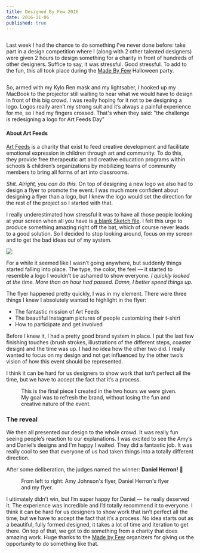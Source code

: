 ```yaml
---
title: Designed By Few 2016
date: 2016-11-06
published: true
---
```


<figure class="figure--flush">
  <img src="/assets/articles/designed-by-few-2016/dxf.png" alt="">
</figure>

Last week I had the chance to do something I’ve never done before: take part in a design competition where I (along with 2 other talented designers) were given 2 hours to design something for a charity in front of hundreds of other designers. Suffice to say, it was stressful. Good stressful. To add to the fun, this all took place during the [Made By Few][mxf] Halloween party.

<figure class="figure--right">
  <img src="/assets/articles/designed-by-few-2016/photo-booth.png" alt="">
</figure>

So, armed with my Kylo Ren mask and my lightsaber, I hooked up my MacBook to the projector still waiting to hear what we would have to design in front of this big crowd. I was really hoping for it not to be designing a logo. Logos really aren’t my strong suit and it’s always a painful experience for me, so I had my fingers crossed. That's when they said: "the challenge is redesigning a logo for Art Feeds Day"

<aside class="figure--left">
  <h4>About Art Feeds</h4>
  <p><a href="http://artfeeds.org">​Art Feeds</a> is a charity that exist to feed creative development and facilitate emotional expression in children through art and community. To do this, they provide free therapeutic art and creative education programs within schools &amp; children’s organizations by mobilizing teams of community members to bring all forms of art into classrooms.</p>
</aside>

*Shit. Alright, you can do this.* On top of designing a new logo we also had to design a flyer to promote the event. I was much more confident about designing a flyer than a logo, but I knew the logo would set the direction for the rest of the project so I started with that.

I really underestimated how stressful it was to have all those people looking at your screen when all you have is [a blank Sketch file][alex-tweet]. I felt this urge to produce something amazing right off the bat, which of course never leads to a good solution. So I decided to stop looking around, focus on my screen and to get the bad ideas out of my system.

![](/assets/articles/designed-by-few-2016/logo-progress.gif)

For a while it seemed like I wasn’t going anywhere, but suddenly things started falling into place. The type, the color, the feel — it started to resemble a logo I wouldn’t be ashamed to show everyone. *I quickly looked at the time. More than an hour had passed. Damn, I better speed things up.*

The flyer happened pretty quickly, I was in my element. There were three things I knew I absolutely wanted to highlight in the flyer:

- The fantastic mission of Art Feeds
- The beautiful Instagram pictures of people customizing their t-shirt
- How to participate and get involved

Before I knew it, I had a pretty good brand system in place. I put the last few finishing touches (brush strokes, illustrations of the different steps, coaster design) and the time was up. I had no idea how the other two did. I really wanted to focus on my design and not get influenced by the other two’s vision of how this event should be represented.

<p class="pull-quote">I think it can be hard for us designers to show work that isn’t perfect all the time, but we have to accept the fact that it’s a process.</p>

<figure class="figure--extend-right">
  <img src="/assets/articles/designed-by-few-2016/my-final.png" alt="">
  <figcaption>This is the final piece I created in the two hours we were given. My goal was to refresh the brand, without losing the fun and creative nature of the event.</figcaption>
</figure>

### The reveal
We then all presented our design to the whole crowd. It was really fun seeing people’s reaction to our explanations. I was excited to see the Amy’s and Daniel’s designs and I'm happy I waited. They did a fantastic job. It was really cool to see that everyone of us had taken things into a totally different direction.

After some deliberation, the judges named the winner: **Daniel Herron!** 🎉

<figure class="figure--extend-right">
  <img src="/assets/articles/designed-by-few-2016/final-posters.jpg" alt="">
  <figcaption>From left to right: Amy Johnson's flyer, Daniel Herron's flyer and my flyer.</figcaption>
</figure>

I ultimately didn’t win, but I’m super happy for Daniel — he really deserved it. The experience was incredible and I’d totally recommend it to everyone. I think it can be hard for us designers to show work that isn’t perfect all the time, but we have to accept the fact that it’s a process. No idea starts out as a beautiful, fully formed designed, it takes a lot of time and iteration to get there. On top of that, we got to do something from a charity that does amazing work. Huge thanks to the [Made by Few][mxf] organizers for giving us the opportunity to do something like that.

[alex-tweet]: https://twitter.com/alexcornell/status/792173654989615104
[mxf]: https://madebyfew.com
